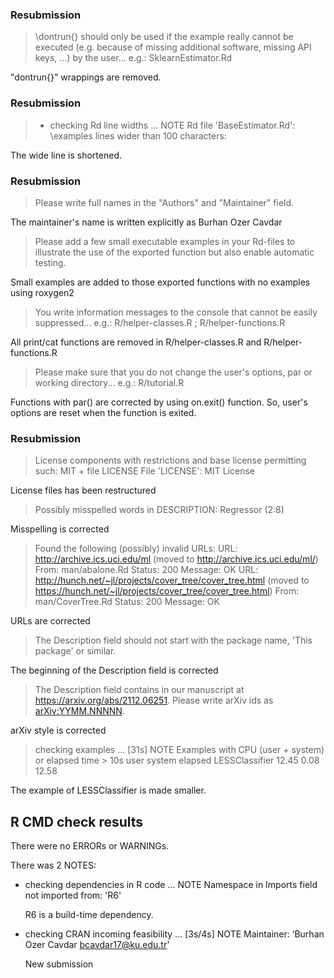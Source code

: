 ### Resubmission

> \dontrun{} should only be used if the example really cannot be executed
(e.g. because of missing additional software, missing API keys, ...) by
the user... e.g.: SklearnEstimator.Rd

  "dontrun{}" wrappings are removed.


### Resubmission

> * checking Rd line widths ... NOTE
Rd file 'BaseEstimator.Rd':
  \examples lines wider than 100 characters:

  The wide line is shortened.

### Resubmission

> Please write full names in the "Authors" and "Maintainer" field.

  The maintainer's name is written explicitly as Burhan Ozer Cavdar
  
> Please add a few small executable examples in your Rd-files to
illustrate the use of the exported function but also enable automatic
testing.
  
  Small examples are added to those exported functions with no examples using roxygen2
  
> You write information messages to the console that cannot be easily
suppressed... e.g.:  R/helper-classes.R ; R/helper-functions.R
  
  All print/cat functions are removed in R/helper-classes.R and R/helper-functions.R
  
> Please make sure that you do not change the user's options, par or
working directory... e.g.: R/tutorial.R
  
  Functions with par() are corrected by using on.exit() function. So, user's options are reset
  when the function is exited.
  
  
### Resubmission

> License components with restrictions and base license permitting such:
  MIT + file LICENSE
File 'LICENSE':
  MIT License
  
  License files has been restructured

> Possibly misspelled words in DESCRIPTION:
  Regressor (2:8)
  
  Misspelling is corrected

> Found the following (possibly) invalid URLs:
  URL: http://archive.ics.uci.edu/ml (moved to http://archive.ics.uci.edu/ml/)
    From: man/abalone.Rd
    Status: 200
    Message: OK
  URL: http://hunch.net/~jl/projects/cover_tree/cover_tree.html (moved to https://hunch.net/~jl/projects/cover_tree/cover_tree.html)
    From: man/CoverTree.Rd
    Status: 200
    Message: OK
    
  URLs are corrected

> The Description field should not start with the package name,
  'This package' or similar.
  
  The beginning of the Description field is corrected
  
> The Description field contains
  in our manuscript at https://arxiv.org/abs/2112.06251.
Please write arXiv ids as <arXiv:YYMM.NNNNN>.

  arXiv style is corrected
  
> checking examples ... [31s] NOTE
Examples with CPU (user + system) or elapsed time > 10s
                user system elapsed
LESSClassifier 12.45   0.08   12.58

  The example of LESSClassifier is made smaller.
  

## R CMD check results
There were no ERRORs or WARNINGs. 

There was 2 NOTES:

* checking dependencies in R code ... NOTE
  Namespace in Imports field not imported from: 'R6'

  R6 is a build-time dependency.
  
* checking CRAN incoming feasibility ... [3s/4s] NOTE
  Maintainer: ‘Burhan Ozer Cavdar <bcavdar17@ku.edu.tr>’

  New submission
